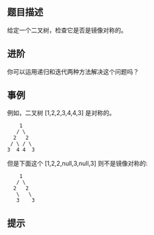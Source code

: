 ## 题目描述

给定一个二叉树，检查它是否是镜像对称的。

## 进阶

你可以运用递归和迭代两种方法解决这个问题吗？

## 事例

例如，二叉树 [1,2,2,3,4,4,3] 是对称的。

```
    1
   / \
  2   2
 / \ / \
3  4 4  3
```

但是下面这个 [1,2,2,null,3,null,3] 则不是镜像对称的:

```
    1
   / \
  2   2
   \   \
   3    3
```

## 提示
